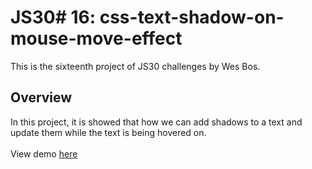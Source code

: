# JS30# 16: css-text-shadow-on-mouse-move-effect
This is the sixteenth project of JS30 challenges by Wes Bos. 
## Overview
In this project, it is showed that how we can add shadows to a text and update them while the text is being hovered on.<br><br>
View demo [here](https://ozrn.github.io/css-text-shadow-on-mouse-move-effect/)
